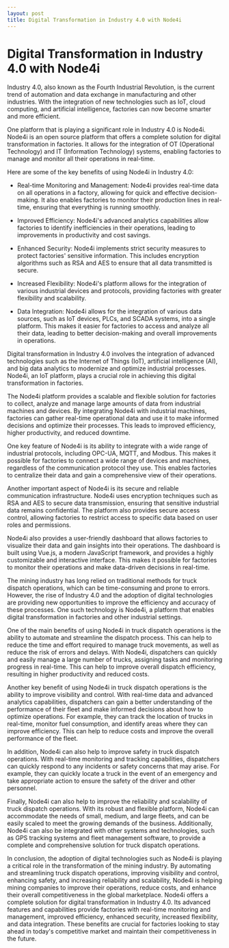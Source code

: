 ```yaml
---
layout: post
title: Digital Transformation in Industry 4.0 with Node4i
---
```


# Digital Transformation in Industry 4.0 with Node4i

Industry 4.0, also known as the Fourth Industrial Revolution, is the current trend of automation and data exchange in manufacturing and other industries. With the integration of new technologies such as IoT, cloud computing, and artificial intelligence, factories can now become smarter and more efficient.

One platform that is playing a significant role in Industry 4.0 is Node4i. Node4i is an open source platform that offers a complete solution for digital transformation in factories. It allows for the integration of OT (Operational Technology) and IT (Information Technology) systems, enabling factories to manage and monitor all their operations in real-time.

Here are some of the key benefits of using Node4i in Industry 4.0:

- Real-time Monitoring and Management: Node4i provides real-time data on all operations in a factory, allowing for quick and effective decision-making. It also enables factories to monitor their production lines in real-time, ensuring that everything is running smoothly.

- Improved Efficiency: Node4i's advanced analytics capabilities allow factories to identify inefficiencies in their operations, leading to improvements in productivity and cost savings.

- Enhanced Security: Node4i implements strict security measures to protect factories' sensitive information. This includes encryption algorithms such as RSA and AES to ensure that all data transmitted is secure.

- Increased Flexibility: Node4i's platform allows for the integration of various industrial devices and protocols, providing factories with greater flexibility and scalability.

- Data Integration: Node4i allows for the integration of various data sources, such as IoT devices, PLCs, and SCADA systems, into a single platform. This makes it easier for factories to access and analyze all their data, leading to better decision-making and overall improvements in operations.

Digital transformation in Industry 4.0 involves the integration of advanced technologies such as the Internet of Things (IoT), artificial intelligence (AI), and big data analytics to modernize and optimize industrial processes. Node4i, an IoT platform, plays a crucial role in achieving this digital transformation in factories.

The Node4i platform provides a scalable and flexible solution for factories to collect, analyze and manage large amounts of data from industrial machines and devices. By integrating Node4i with industrial machines, factories can gather real-time operational data and use it to make informed decisions and optimize their processes. This leads to improved efficiency, higher productivity, and reduced downtime.

One key feature of Node4i is its ability to integrate with a wide range of industrial protocols, including OPC-UA, MQTT, and Modbus. This makes it possible for factories to connect a wide range of devices and machines, regardless of the communication protocol they use. This enables factories to centralize their data and gain a comprehensive view of their operations.

Another important aspect of Node4i is its secure and reliable communication infrastructure. Node4i uses encryption techniques such as RSA and AES to secure data transmission, ensuring that sensitive industrial data remains confidential. The platform also provides secure access control, allowing factories to restrict access to specific data based on user roles and permissions.

Node4i also provides a user-friendly dashboard that allows factories to visualize their data and gain insights into their operations. The dashboard is built using Vue.js, a modern JavaScript framework, and provides a highly customizable and interactive interface. This makes it possible for factories to monitor their operations and make data-driven decisions in real-time.

The mining industry has long relied on traditional methods for truck dispatch operations, which can be time-consuming and prone to errors. However, the rise of Industry 4.0 and the adoption of digital technologies are providing new opportunities to improve the efficiency and accuracy of these processes. One such technology is Node4i, a platform that enables digital transformation in factories and other industrial settings.

One of the main benefits of using Node4i in truck dispatch operations is the ability to automate and streamline the dispatch process. This can help to reduce the time and effort required to manage truck movements, as well as reduce the risk of errors and delays. With Node4i, dispatchers can quickly and easily manage a large number of trucks, assigning tasks and monitoring progress in real-time. This can help to improve overall dispatch efficiency, resulting in higher productivity and reduced costs.

Another key benefit of using Node4i in truck dispatch operations is the ability to improve visibility and control. With real-time data and advanced analytics capabilities, dispatchers can gain a better understanding of the performance of their fleet and make informed decisions about how to optimize operations. For example, they can track the location of trucks in real-time, monitor fuel consumption, and identify areas where they can improve efficiency. This can help to reduce costs and improve the overall performance of the fleet.

In addition, Node4i can also help to improve safety in truck dispatch operations. With real-time monitoring and tracking capabilities, dispatchers can quickly respond to any incidents or safety concerns that may arise. For example, they can quickly locate a truck in the event of an emergency and take appropriate action to ensure the safety of the driver and other personnel.

Finally, Node4i can also help to improve the reliability and scalability of truck dispatch operations. With its robust and flexible platform, Node4i can accommodate the needs of small, medium, and large fleets, and can be easily scaled to meet the growing demands of the business. Additionally, Node4i can also be integrated with other systems and technologies, such as GPS tracking systems and fleet management software, to provide a complete and comprehensive solution for truck dispatch operations.

In conclusion, the adoption of digital technologies such as Node4i is playing a critical role in the transformation of the mining industry. By automating and streamlining truck dispatch operations, improving visibility and control, enhancing safety, and increasing reliability and scalability, Node4i is helping mining companies to improve their operations, reduce costs, and enhance their overall competitiveness in the global marketplace. Node4i offers a complete solution for digital transformation in Industry 4.0. Its advanced features and capabilities provide factories with real-time monitoring and management, improved efficiency, enhanced security, increased flexibility, and data integration. These benefits are crucial for factories looking to stay ahead in today's competitive market and maintain their competitiveness in the future.
